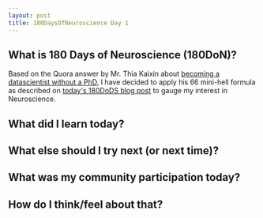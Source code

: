 ```yaml
---
layout: post
title: 180DaysOfNeuroscience Day 1
---
```


## What is 180 Days of Neuroscience (180DoN)?
Based on the Quora answer by Mr. Thia Kaixin about [becoming a datascientist without a PhD](https://www.quora.com/How-do-I-become-a-data-scientist-without-a-PhD/answer/Thia-Kai-Xin), 
I have decided to apply his 66 mini-hell formula as described on [today's 180DoDS blog post](/180DaysOfDataScience-Day1/) to gauge my interest in Neuroscience. 

## What did I learn today?


## What else should I try next (or next time)?


## What was my community participation today?


## How do I think/feel about that?

